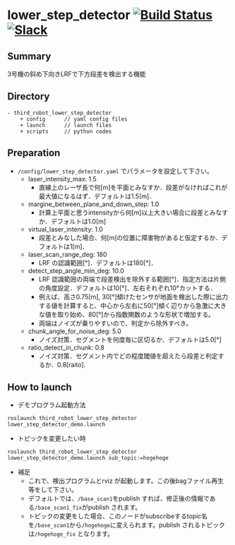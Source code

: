 # lower_step_detector [![Build Status](https://travis-ci.org/CIR-KIT/lower_step_detector.svg?branch)](https://travis-ci.org/CIR-KIT/lower_step_detector) [![Slack](https://img.shields.io/badge/Slack-CIR--KIT-blue.svg)](http://cir-kit.slack.com/messages/lower_step_detector)

## Summary
3号機の斜め下向きLRFで下方段差を検出する機能

## Directory
```
- third_robot_lower_step_detector
    + config      // yaml config files
    + launch      // launch files
    + scripts     // python codes
```
## Preparation
- `/config/lower_step_detector.yaml` でパラメータを設定して下さい。
  - laser_intensity_max: 1.5
    - 直線上のレーザ長で何[m]を平面とみなすか．段差がなければこれが最大値になるはず．デフォルトは1.5[m]．
  - margine_between_plane_and_down_step: 1.0
    - 計算上平面と思うintensityから何[m]以上大きい場合に段差とみなすか．デフォルトは1.0[m]
  - virtual_laser_intensity: 1.0
    - 段差とみなした場合、何[m]の位置に障害物があると仮定するか．デフォルトは1[m]．
  - laser_scan_range_deg: 180
    - LRF の認識範囲[°]．デフォルトは180[°]．
  - detect_step_angle_min_deg: 10.0
    - LRF 認識範囲の両端で段差検出を除外する範囲[°]．指定方法は片側の角度設定．デフォルトは10[°]．左右それぞれ10°カットする．
    - 例えば、高さ0.75[m], 30[°]傾けたセンサが地面を検出した際に出力する値を計算すると、中心から左右に50[°]傾く辺りから急激に大きな値を取り始め、80[°]から指数関数のような形状で増加する。
    - 両端はノイズが乗りやすいので、判定から除外すべき。
  - chunk_angle_for_noise_deg: 5.0
    - ノイズ対策．セグメントを何度毎に区切るか．デフォルトは5.0[°]
  - ratio_detect_in_chunk: 0.8
    - ノイズ対策．セグメント内でどの程度閾値を超えたら段差と判定するか．0.8[raito]. 

## How to launch
- デモプログラム起動方法
```
roslaunch third_robot_lower_step_detector lower_step_detector_demo.launch
```
- トピックを変更したい時
```
roslaunch third_robot_lower_step_detector lower_step_detector_demo.launch sub_topic:=hogehoge
``` 
- 補足
  - これで、検出プログラムとrviz が起動します。この後bagファイル再生等をして下さい。
  - デフォルトでは、`/base_scan1`をpublish すれば、修正後の情報である`/base_scan1_fix`がpublish されます。
  - トピックの変更をした場合、このノードがsubscribeするtopic名を`/base_scan1`から`/hogehoge`に変えられます。publish されるトピックは`/hogehoge_fix` となります。
